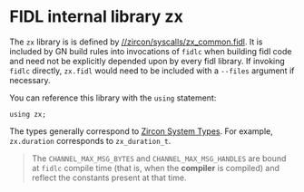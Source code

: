 
# FIDL internal library zx

The `zx` library is is defined by
[//zircon/syscalls/zx_common.fidl](/zircon/syscalls/zx_common.fidl). It is
included by GN build rules into invocations of `fidlc` when building fidl code
and need not be explicitly depended upon by every fidl library. If invoking
`fidlc` directly, `zx.fidl` would need to be included with a `--files` argument
if necessary.

You can reference this library with the `using` statement:

```fidl
using zx;
```

The types generally correspond to [Zircon System
Types](/docs/development/api/system.md#types). For example,
`zx.duration` corresponds to `zx_duration_t`.

> The `CHANNEL_MAX_MSG_BYTES` and `CHANNEL_MAX_MSG_HANDLES`
> are bound at `fidlc` compile time (that is, when the **compiler**
> is compiled) and reflect the constants present at that time.
